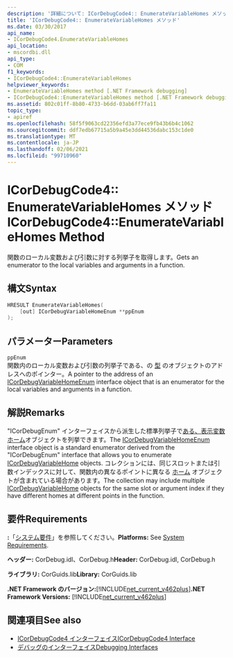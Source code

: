 ```yaml
---
description: '詳細について: ICorDebugCode4:: EnumerateVariableHomes メソッド'
title: 'ICorDebugCode4:: EnumerateVariableHomes メソッド'
ms.date: 03/30/2017
api_name:
- ICorDebugCode4.EnumerateVariableHomes
api_location:
- mscordbi.dll
api_type:
- COM
f1_keywords:
- ICorDebugCode4::EnumerateVariableHomes
helpviewer_keywords:
- EnumerateVariableHomes method [.NET Framework debugging]
- ICorDebugCode4::EnumerateVariableHomes method [.NET Framework debugging]
ms.assetid: 802c01ff-8b80-4733-b6dd-03ab6ff7fa11
topic_type:
- apiref
ms.openlocfilehash: 58f5f9063cd22356efd3a77ece9fb43b6b4c1062
ms.sourcegitcommit: ddf7edb67715a5b9a45e3dd44536dabc153c1de0
ms.translationtype: MT
ms.contentlocale: ja-JP
ms.lasthandoff: 02/06/2021
ms.locfileid: "99710960"
---
```

# <a name="icordebugcode4enumeratevariablehomes-method"></a><span data-ttu-id="56326-103">ICorDebugCode4:: EnumerateVariableHomes メソッド</span><span class="sxs-lookup"><span data-stu-id="56326-103">ICorDebugCode4::EnumerateVariableHomes Method</span></span>

<span data-ttu-id="56326-104">関数のローカル変数および引数に対する列挙子を取得します。</span><span class="sxs-lookup"><span data-stu-id="56326-104">Gets an enumerator to the local variables and arguments in a function.</span></span>  
  
## <a name="syntax"></a><span data-ttu-id="56326-105">構文</span><span class="sxs-lookup"><span data-stu-id="56326-105">Syntax</span></span>  
  
```cpp  
HRESULT EnumerateVariableHomes(  
    [out] ICorDebugVariableHomeEnum **ppEnum  
);  
```  
  
## <a name="parameters"></a><span data-ttu-id="56326-106">パラメーター</span><span class="sxs-lookup"><span data-stu-id="56326-106">Parameters</span></span>  

 `ppEnum`  
 <span data-ttu-id="56326-107">関数内のローカル変数および引数の列挙子である、の [型](icordebugvariablehomeenum-interface.md) のオブジェクトのアドレスへのポインター。</span><span class="sxs-lookup"><span data-stu-id="56326-107">A pointer to the address of an [ICorDebugVariableHomeEnum](icordebugvariablehomeenum-interface.md) interface object that is an enumerator for the local variables and arguments in a function.</span></span>  
  
## <a name="remarks"></a><span data-ttu-id="56326-108">解説</span><span class="sxs-lookup"><span data-stu-id="56326-108">Remarks</span></span>  

 <span data-ttu-id="56326-109">"ICorDebugEnum" インターフェイスから派生した標準列挙子で[ある、表示変数](icordebugvariablehomeenum-interface.md)[ホーム](icordebugvariablehome-interface.md)オブジェクトを列挙できます。</span><span class="sxs-lookup"><span data-stu-id="56326-109">The [ICorDebugVariableHomeEnum](icordebugvariablehomeenum-interface.md) interface object is a standard enumerator derived from the "ICorDebugEnum" interface that allows you to enumerate [ICorDebugVariableHome](icordebugvariablehome-interface.md) objects.</span></span> <span data-ttu-id="56326-110">コレクションには、同じスロットまたは引数インデックスに対して、関数内の異なるポイントに異なる [ホーム](icordebugvariablehome-interface.md) オブジェクトが含まれている場合があります。</span><span class="sxs-lookup"><span data-stu-id="56326-110">The collection may include multiple [ICorDebugVariableHome](icordebugvariablehome-interface.md) objects for the same slot or      argument index if they have different homes at different points in the      function.</span></span>  
  
## <a name="requirements"></a><span data-ttu-id="56326-111">要件</span><span class="sxs-lookup"><span data-stu-id="56326-111">Requirements</span></span>  

 <span data-ttu-id="56326-112">**:**「[システム要件](../../get-started/system-requirements.md)」を参照してください。</span><span class="sxs-lookup"><span data-stu-id="56326-112">**Platforms:** See [System Requirements](../../get-started/system-requirements.md).</span></span>  
  
 <span data-ttu-id="56326-113">**ヘッダー:** CorDebug.idl、CorDebug.h</span><span class="sxs-lookup"><span data-stu-id="56326-113">**Header:** CorDebug.idl, CorDebug.h</span></span>  
  
 <span data-ttu-id="56326-114">**ライブラリ:** CorGuids.lib</span><span class="sxs-lookup"><span data-stu-id="56326-114">**Library:** CorGuids.lib</span></span>  
  
 <span data-ttu-id="56326-115">**.NET Framework のバージョン:**[!INCLUDE[net_current_v462plus](../../../../includes/net-current-v462plus-md.md)]</span><span class="sxs-lookup"><span data-stu-id="56326-115">**.NET Framework Versions:** [!INCLUDE[net_current_v462plus](../../../../includes/net-current-v462plus-md.md)]</span></span>  
  
## <a name="see-also"></a><span data-ttu-id="56326-116">関連項目</span><span class="sxs-lookup"><span data-stu-id="56326-116">See also</span></span>

- [<span data-ttu-id="56326-117">ICorDebugCode4 インターフェイス</span><span class="sxs-lookup"><span data-stu-id="56326-117">ICorDebugCode4 Interface</span></span>](icordebugcode4-interface.md)
- [<span data-ttu-id="56326-118">デバッグのインターフェイス</span><span class="sxs-lookup"><span data-stu-id="56326-118">Debugging Interfaces</span></span>](debugging-interfaces.md)
